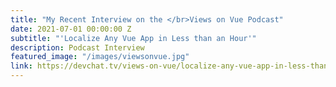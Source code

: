```yaml
---
title: "My Recent Interview on the </br>Views on Vue Podcast"
date: 2021-07-01 00:00:00 Z
subtitle: "'Localize Any Vue App in Less than an Hour'"
description: Podcast Interview
featured_image: "/images/viewsonvue.jpg"
link: https://devchat.tv/views-on-vue/localize-any-vue-app-in-less-than-an-hour-with-titus-decali-vue-153/
---
```

